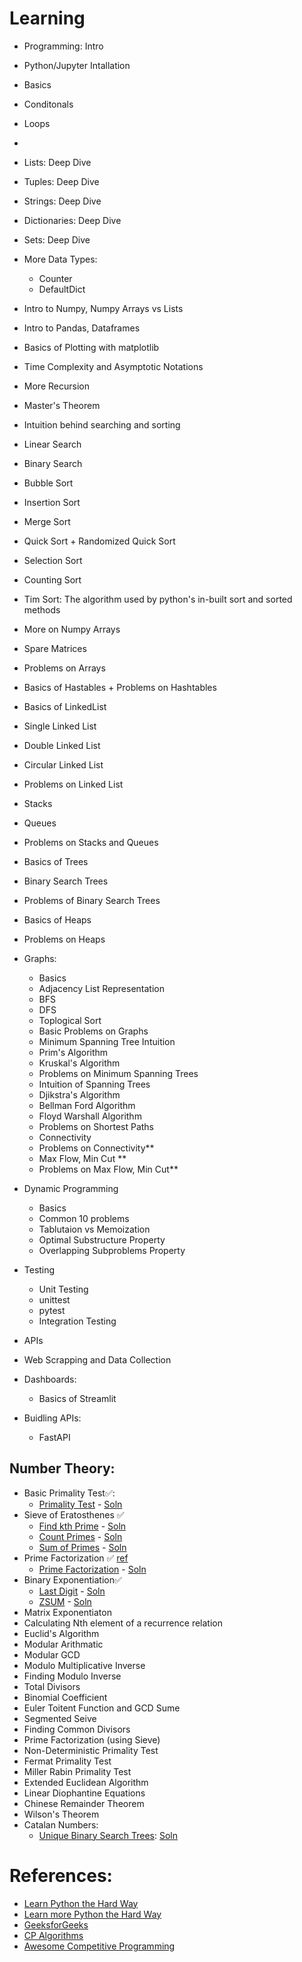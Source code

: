 # Learning


- Programming: Intro
- Python/Jupyter Intallation
- Basics
- Conditonals
- Loops
- 
- Lists: Deep Dive
- Tuples: Deep Dive
- Strings: Deep Dive
- Dictionaries: Deep Dive
- Sets: Deep Dive
- More Data Types:
    - Counter
    - DefaultDict
- Intro to Numpy, Numpy Arrays vs Lists
- Intro to Pandas, Dataframes
- Basics of Plotting with matplotlib
- Time Complexity and Asymptotic Notations
- More Recursion
- Master's Theorem
- Intuition behind searching and sorting
- Linear Search
- Binary Search
- Bubble Sort
- Insertion Sort
- Merge Sort
- Quick Sort + Randomized Quick Sort
- Selection Sort
- Counting Sort
- Tim Sort: The algorithm used by python's in-built sort and sorted methods
- More on Numpy Arrays
- Spare Matrices
- Problems on Arrays
- Basics of Hastables + Problems on Hashtables
- Basics of LinkedList
- Single Linked List
- Double Linked List
- Circular Linked List
- Problems on Linked List
- Stacks
- Queues
- Problems on Stacks and Queues
- Basics of Trees
- Binary Search Trees
- Problems of Binary Search Trees
- Basics of Heaps
- Problems on Heaps
- Graphs: 
    - Basics
    - Adjacency List Representation
    - BFS
    - DFS
    - Toplogical Sort
    - Basic Problems on Graphs
    - Minimum Spanning Tree Intuition
    - Prim's Algorithm
    - Kruskal's Algorithm
    - Problems on Minimum Spanning Trees
    - Intuition of Spanning Trees
    - Djikstra's Algorithm
    - Bellman Ford Algorithm
    - Floyd Warshall Algorithm
    - Problems on Shortest Paths
    - Connectivity
    - Problems on Connectivity**
    - Max Flow, Min Cut **
    - Problems on Max Flow, Min Cut**
- Dynamic Programming
    - Basics
    - Common 10 problems
    - Tablutaion vs Memoization
    - Optimal Substructure Property
    - Overlapping Subproblems Property

- Testing
    - Unit Testing
    - unittest
    - pytest
    - Integration Testing

- APIs

- Web Scrapping and Data Collection

- Dashboards:
    - Basics of Streamlit

- Buidling APIs:
    - FastAPI


## Number Theory:


- Basic Primality Test✅:
    - [Primality Test](https://www.codechef.com/problems/PRB01) - [Soln](./codechef/PRB01.py) 
- Sieve of Eratosthenes ✅
    - [Find kth Prime](https://www.spoj.com/problems/TDKPRIME/) - [Soln](./spoj/TDKPRIME.py)
    - [Count Primes](https://leetcode.com/problems/count-primes/) - [Soln](./leetcode/204.py)
    - [Sum of Primes](https://www.codechef.com/GKAH2016/problems/PRIMESUM/) - [Soln](./codechef/PRIMESUM.py)
- Prime Factorization ✅ [ref](./prime_factor_b.py)
    - [Prime Factorization](https://www.codechef.com/problems/GEEK09) - [Soln](./codechef/GEEK09.py)
- Binary Exponentiation✅ 
    - [Last Digit](https://www.spoj.com/problems/LASTDIG/) - [Soln](./spoj/LASTDIG.py)
    - [ZSUM](https://www.spoj.com/problems/ZSUM/) - [Soln](./spoj/ZSUM.py)
- Matrix Exponentiaton
- Calculating Nth element of a recurrence relation
- Euclid's Algorithm
- Modular Arithmatic
- Modular GCD
- Modulo Multiplicative Inverse
- Finding Modulo Inverse
- Total Divisors
- Binomial Coefficient
- Euler Toitent Function and GCD Sume
- Segmented Seive
- Finding Common Divisors
- Prime Factorization (using Sieve)
- Non-Deterministic Primality Test
- Fermat Primality Test
- Miller Rabin Primality Test
- Extended Euclidean Algorithm
- Linear Diophantine Equations
- Chinese Remainder Theorem
- Wilson's Theorem
- Catalan Numbers:
    - [Unique Binary Search Trees](https://leetcode.com/problems/unique-binary-search-trees/): [Soln](./leetcode/96.py)
# References:

- [Learn Python the Hard Way](https://www.amazon.com/Learn-Python-Hard-Way-Introduction/dp/0134692888)
- [Learn more Python the Hard Way](https://www.amazon.com/dp/0134123484)
- [GeeksforGeeks](https://www.geeksforgeeks.org/dynamic-programming/)
- [CP Algorithms](https://cp-algorithms.com/)
- [Awesome Competitive Programming](https://github.com/lnishan/awesome-competitive-programming)
